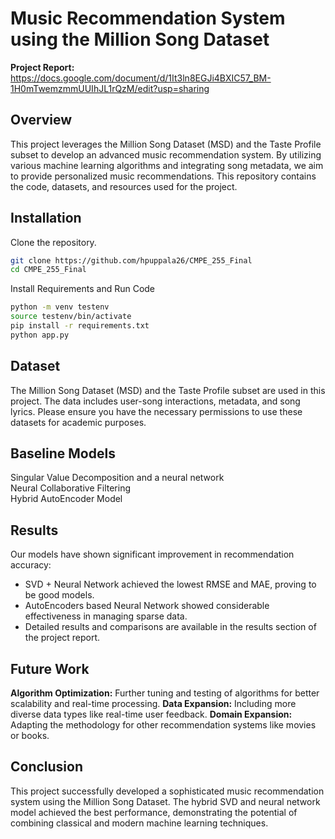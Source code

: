 # Music Recommendation System using the Million Song Dataset

**Project Report:** https://docs.google.com/document/d/1It3ln8EGJi4BXIC57_BM-1H0mTwemzmmUUIhJL1rQzM/edit?usp=sharing

## Overview

This project leverages the Million Song Dataset (MSD) and the Taste Profile subset to develop an advanced music recommendation system. By utilizing various machine learning algorithms and integrating song metadata, we aim to provide personalized music recommendations. This repository contains the code, datasets, and resources used for the project.

## Installation
Clone the repository.
```bash
git clone https://github.com/hpuppala26/CMPE_255_Final
cd CMPE_255_Final
```

Install Requirements and Run Code
```bash
python -m venv testenv
source testenv/bin/activate
pip install -r requirements.txt
python app.py
```

## Dataset
The Million Song Dataset (MSD) and the Taste Profile subset are used in this project. The data includes user-song interactions, metadata, and song lyrics. Please ensure you have the necessary permissions to use these datasets for academic purposes.

## Baseline Models
Singular Value Decomposition and a neural network\
Neural Collaborative Filtering\
Hybrid AutoEncoder Model

## Results
Our models have shown significant improvement in recommendation accuracy:

- SVD + Neural Network achieved the lowest RMSE and MAE, proving to be good models.
- AutoEncoders based Neural Network showed considerable effectiveness in managing sparse data.
- Detailed results and comparisons are available in the results section of the project report.

## Future Work
**Algorithm Optimization:** Further tuning and testing of algorithms for better scalability and real-time processing.
**Data Expansion:** Including more diverse data types like real-time user feedback.
**Domain Expansion:** Adapting the methodology for other recommendation systems like movies or books.


## Conclusion
This project successfully developed a sophisticated music recommendation system using the Million Song Dataset. The hybrid SVD and neural network model achieved the best performance, demonstrating the potential of combining classical and modern machine learning techniques.


